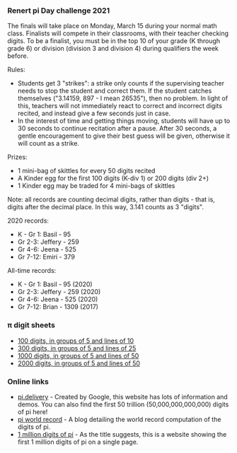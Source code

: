 ### Renert pi Day challenge 2021

The finals will take place on Monday, March 15 during your normal math class. Finalists will compete in their classrooms, with their teacher checking digits. To be a finalist, you must be in the top 10 of your grade (K through grade 6) or division (division 3 and division 4) during qualifiers the week before.

Rules:
- Students get 3 "strikes": a strike only counts if the supervising teacher needs to stop the student and correct them. If the student catches themselves ("3.14159, 897 - I mean 26535"), then no problem. In light of this, teachers will not immediately react to correct and incorrect digits recited, and instead give a few seconds just in case.
- In the interest of time and getting things moving, students will have up to 30 seconds to continue recitation after a pause. After 30 seconds, a gentle encouragement to give their best guess will be given, otherwise it will count as a strike.

Prizes: 
 * 1 mini-bag of skittles for every 50 digits recited
 * A Kinder egg for the first 100 digits (K-div 1) or 200 digits (div 2+)
 * 1 Kinder egg may be traded for 4 mini-bags of skittles

<!--
K - Gr 1
Gr 2-3
Gr 4-6
Gr 7-12
-->

Note: all records are counting decimal digits, rather than digits - that is, digits after the decimal place. In this way, 3.141 counts as 3 "digits".

2020 records:

 * K - Gr 1: Basil - 95
 * Gr 2-3: Jeffery - 259
 * Gr 4-6: Jeena - 525
 * Gr 7-12: Emiri - 379

All-time records:

 * K - Gr 1: Basil - 95 (2020)
 * Gr 2-3: Jeffery - 259 (2020)
 * Gr 4-6: Jeena - 525 (2020)
 * Gr 7-12: Brian - 1309 (2017)


### &pi; digit sheets
  * <a href="https://vchan2.github.io/pi/pi_100_10.pdf"> 100 digits, in groups of 5 and lines of 10 </a>
  * <a href="https://vchan2.github.io/pi/pi_300_25.pdf"> 300 digits, in groups of 5 and lines of 25 </a>
  * <a href="https://vchan2.github.io/pi/pi_1000_50.pdf"> 1000 digits, in groups of 5 and lines of 50 </a>
  * <a href="https://vchan2.github.io/pi/pi_2000_50.pdf"> 2000 digits, in groups of 5 and lines of 50 </a>

### Online links
   * <a href="https://pi.delivery/">pi.delivery</a> - Created by Google, this website has lots of information and demos. You can also find the first 50 trillion (50,000,000,000,000) digits of pi here!
   * <a href="https://blog.timothymullican.com/calculating-pi-my-attempt-breaking-pi-record">pi world record</a> - A blog detailing the world record computation of the digits of pi.
   * <a href="https://www.piday.org/million/">1 million digits of pi</a> - As the title suggests, this is a website showing the first 1 million digits of pi on a single page.

